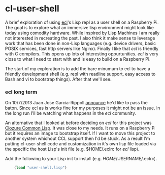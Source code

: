 cl-user-shell
==============

A brief exploration of using [ecl](http://ecls.sourceforge.net)'s Lisp repl as a
user shell on a Raspberry Pi. The goal is to explore what an immersive lisp environment
might look like today using comodity hardware.  While inspired by Lisp Machines
I am really not interested in recreating the past. I also think it make sense to
leverage work that has been done in non-Lisp languages (e.g. device drivers,
basic POSIX services, fast http servers like Nginx).  Finally I like that
_ecl_ is friendly with C compilers. This opens up lots of interesting oppurtunities.
_ecl_ is very close to what I need to start with and is easy to build on a Raspberry Pi.

The start of my exploration is to add the bare minumum to ecl to have a friendly
development shell (e.g. repl with readline support, easy access to Bash and vi
to bootstrap things). After that we'll see.


### ecl long term

On 10/7/2013 Juan Jose Garcia-Rippoll [announce](http://article.gmane.org/gmane.lisp.ecl.general/10264)
he'd like to pass the baton.  Since ecl as is works fine for my purposes it
might not be an issue.  In the long run I'll be watching what happens in the _ecl_
community. 

An alternative that I looked at before deciding on _ecl_ for this project was
[Clozure Common Lisp](http://ccl.clozure.com). It was close to my needs. It runs
on a Raspberry Pi but it requires an image to bootstrap itself.  If I want to
move this project to another system whichout CCL support then I'd be stuck.  As a
result I'm putting cl-user-shell code and customization in it's own lisp file
loaded via the specific the host Lisp's init file (e.g. $HOME/.eclrc for _ecl_ lisp).


Add the following to your Lisp init to install (e.g. $HOME/$USERNAME/.eclrc).

```lisp
	(load "user-shell.lisp")
```


